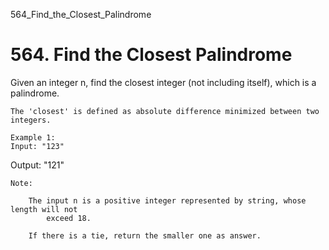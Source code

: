 564_Find_the_Closest_Palindrome
# 564. Find the Closest Palindrome

Given an integer n, find the closest integer (not including itself), which is a
        palindrome. 

    The 'closest' is defined as absolute difference minimized between two integers.

    Example 1:
    Input: "123"
Output: "121"

    

    Note:
    
        The input n is a positive integer represented by string, whose length will not
            exceed 18.
        
        If there is a tie, return the smaller one as answer.